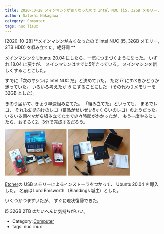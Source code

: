 ```yaml
---
title: 2020-10-28 メインマシンが古くなったので Intel NUC (i5, 32GB メモリー, 2TB HDD) を組み立てた。絶好調 
author: Satoshi Nakagawa
category: Computer
tags: nuc linux
---
```


[2020-10-28] **メインマシンが古くなったので Intel NUC (i5, 32GB メモリー, 2TB HDD) を組み立てた。絶好調 ** 

 メインマシンを
Ubuntu 20.04 にしたら、一気につまづくようになった。
いずれ 18.04 に戻すが、
メインマシンはすでに5年たっている。
メインマシンを新しくすることにした。

 すでに「次のマシンは Intel NUC だ」と決めていた。
ただ i7 にすべきかどうか迷っていた。
いろいろ考えたが i5 にすることにした
（その代わりメモリーを32GB とした）。

 きのう届いて、きょう早速組み立てた。
「組み立てた」といっても、
まるでレゴ、
それも幼児向けのレゴ（部品がせいぜい5ヶくらいのレゴ）のようだった。
いろいろ調べながら組み立てたので少々時間がかかったが、
もう一度やるとしたら、おそらく2、3分で完成するだろう。

<img src="pict/2020-10-28-nuc-1.jpg" alt="" width="200"/>
<img src="pict/2020-10-28-nuc-2.jpg" alt="" width="200"/>

 [Etcher](https://www.balena.io/etcher/)の
USB メモリーによるインストーラをつかって、
Ubuntu 20.04 を導入した。
名前は Lord Emsworth （Blandings 城主）とした。

 いくつかつまずいたが、
すぐに現状復帰できた。

 i5 32GB 2TB はたいへんに気持ちがいい。

- Category: [Computer](https://merapano.github.io/categories.html#Computer)
- tags: nuc linux
